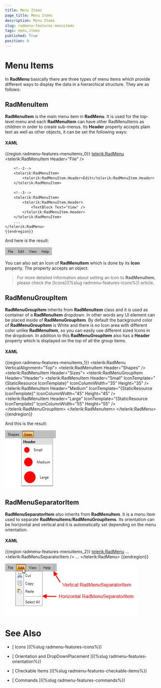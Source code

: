 ```yaml
---
title: Menu Items
page_title: Menu Items
description: Menu Items
slug: radmenu-features-menuitems
tags: menu,items
published: True
position: 0
---
```


# Menu Items



In __RadMenu__ basically there are three types of menu items which provide different ways
        to display the data in a hierarchical structure. They are as follows:
      

## RadMenuItem

__RadMenuItem__ is the main menu item in __RadMenu__. It is used for the top-level menu
          and each __RadMenuItem__ can have other RadMenuItems as children in order to create sub-menus.
          Its __Header__ property accepts plain text as well as other objects, it can be set the following ways:
        

#### __XAML__

{{region radmenu-features-menuitems_0}}
	<telerik:RadMenu>
	    <!--1-->
	    <telerik:RadMenuItem Header="File" />
	
	    <!--2-->
	    <telerik:RadMenuItem>
	        <telerik:RadMenuItem.Header>Edit</telerik:RadMenuItem.Header>
	    </telerik:RadMenuItem>
	
	    <!--3-->
	    <telerik:RadMenuItem>
	        <telerik:RadMenuItem.Header>
	            <TextBlock Text="View" />
	        </telerik:RadMenuItem.Header>
	    </telerik:RadMenuItem>
	    ...
	</telerik:RadMenu>
	{{endregion}}



And here is the result:

![Rad Menu Features Menu Items 01](images/RadMenu_Features_MenuItems_01.png)

You can also set an Icon of __RadMenuItem__ which is done by its __Icon__ property. The
          property accepts an object.
        

>For more detailed information about setting an Icon to __RadMenuItem__, please check the 
          [Icons]({%slug radmenu-features-icons%}) article.

## RadMenuGroupItem

__RadMenuGroupItem__ inherits from __RadMenuItem__ class and it is used as container of a 
          __RadMenuItem__ dropdown. In other words any UI element can be placed inside of __RadMenuGroupItem__. 
          By default the background color of __RadMenuGroupItem__ is White and there is no Icon
          area with different color unlike __RadMenuItem__, so you can easily use different sized Icons in the dropdown.
          In addition to this __RadMenuGroupItem__ also has a __Header__ property which is displayed 
          on the top of all the group items.
        

#### __XAML__

{{region radmenu-features-menuitems_1}}
	<telerik:RadMenu VerticalAlignment="Top">
	    <telerik:RadMenuItem Header="Shapes" />
	    <telerik:RadMenuItem Header="Sizes">
	        <telerik:RadMenuGroupItem Header="Header">
	            <telerik:RadMenuItem Header="Small" IconTemplate="{StaticResource IconTemplate}" IconColumnWidth="35" Height="35" />
	            <telerik:RadMenuItem Header="Medium" IconTemplate="{StaticResource IconTemplate}" IconColumnWidth="45" Height="45" />
	            <telerik:RadMenuItem Header="Large" IconTemplate="{StaticResource IconTemplate}" IconColumnWidth="55" Height="55" />
	        </telerik:RadMenuGroupItem>
	    </telerik:RadMenuItem>
	</telerik:RadMenu>
	{{endregion}}



And this is the result:

![Rad Menu Features Menu Items 02](images/RadMenu_Features_MenuItems_02.png)

## RadMenuSeparatorItem

__RadMenuSeparatorItem__ also inherits from __RadMenuItem__. It is a menu item used
          to separate __RadMenuItems__/__RadMenuGroupItems__. Its orientation can be horizontal and 
          vertical and it is automatically set depending on the menu orientation.
      

#### __XAML__

{{region radmenu-features-menuitems_2}}
	<telerik:RadMenu>
	    ...
	    <telerik:RadMenuSeparatorItem />
	    ...
	</telerik:RadMenu>
	{{endregion}}



![Rad Menu Features Menu Items 03](images/RadMenu_Features_MenuItems_03.png)

# See Also

 * [
        Icons
      ]({%slug radmenu-features-icons%})

 * [
        Orientation and DropDownPlacement
      ]({%slug radmenu-features-orientation%})

 * [
        Checkable Items
      ]({%slug radmenu-features-checkable-items%})

 * [
        Commands
      ]({%slug radmenu-features-commands%})
